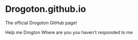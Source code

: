 # Drogoton.github.io
The official Drogoton GitHub page!


Help me
Drogton Where are you you haven't responded to me
